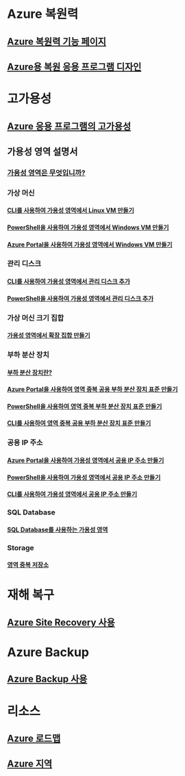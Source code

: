 
# Azure 복원력
## [Azure 복원력 기능 페이지](http://azure.microsoft.com/features/resiliency)
## [Azure용 복원 응용 프로그램 디자인](https://docs.microsoft.com/azure/architecture/resiliency/)

# 고가용성

## [Azure 응용 프로그램의 고가용성](https://docs.microsoft.com/azure/architecture/resiliency/high-availability-azure-applications)

## 가용성 영역 설명서
### [가용성 영역은 무엇입니까?](az-overview.md)

### 가상 머신
#### [CLI를 사용하여 가용성 영역에서 Linux VM 만들기](../virtual-machines/linux/create-cli-availability-zone.md)
#### [PowerShell을 사용하여 가용성 영역에서 Windows VM 만들기](../virtual-machines/windows/create-powershell-availability-zone.md)
#### [Azure Portal을 사용하여 가용성 영역에서 Windows VM 만들기](../virtual-machines/windows/create-portal-availability-zone.md)

### 관리 디스크
#### [CLI를 사용하여 가용성 영역에서 관리 디스크 추가](../virtual-machines/linux/add-disk.md#use-managed-disks)
#### [PowerShell을 사용하여 가용성 영역에서 관리 디스크 추가](../virtual-machines/windows/attach-disk-ps.md#add-an-empty-data-disk-to-a-virtual-machine)

### 가상 머신 크기 집합
#### [가용성 영역에서 확장 집합 만들기](../virtual-machine-scale-sets/virtual-machine-scale-sets-use-availability-zones.md)

### 부하 분산 장치
#### [부하 분산 장치란?](../load-balancer/load-balancer-standard-overview.md)
#### [Azure Portal을 사용하여 영역 중복 공용 부하 분산 장치 표준 만들기](../load-balancer/load-balancer-get-started-internet-az-portal.md)
#### [PowerShell을 사용하여 영역 중복 부하 분산 장치 표준 만들기](../load-balancer/load-balancer-get-started-internet-az-powershell.md)
#### [CLI를 사용하여 영역 중복 공용 부하 분산 장치 표준 만들기](../load-balancer/load-balancer-get-started-internet-az-cli.md)

### 공용 IP 주소
#### [Azure Portal을 사용하여 가용성 영역에서 공용 IP 주소 만들기](../virtual-network/create-public-ip-availability-zone-portal.md)
#### [PowerShell을 사용하여 가용성 영역에서 공용 IP 주소 만들기](../virtual-network/create-public-ip-availability-zone-powershell.md)
#### [CLI를 사용하여 가용성 영역에서 공용 IP 주소 만들기](../virtual-network/create-public-ip-availability-zone-cli.md)

### SQL Database
#### [SQL Database를 사용하는 가용성 영역](../sql-database/sql-database-high-availability.md#availability-zones)

### Storage
#### [영역 중복 저장소](../storage/common/storage-redundancy.md#zone-redundant-storage)

# 재해 복구
## [Azure Site Recovery 사용](https://docs.microsoft.com/azure/site-recovery/)

# Azure Backup
## [Azure Backup 사용](https://docs.microsoft.com/azure/backup/)

# 리소스
## [Azure 로드맵](https://azure.microsoft.com/roadmap/)
## [Azure 지역](https://azure.microsoft.com/regions/)
